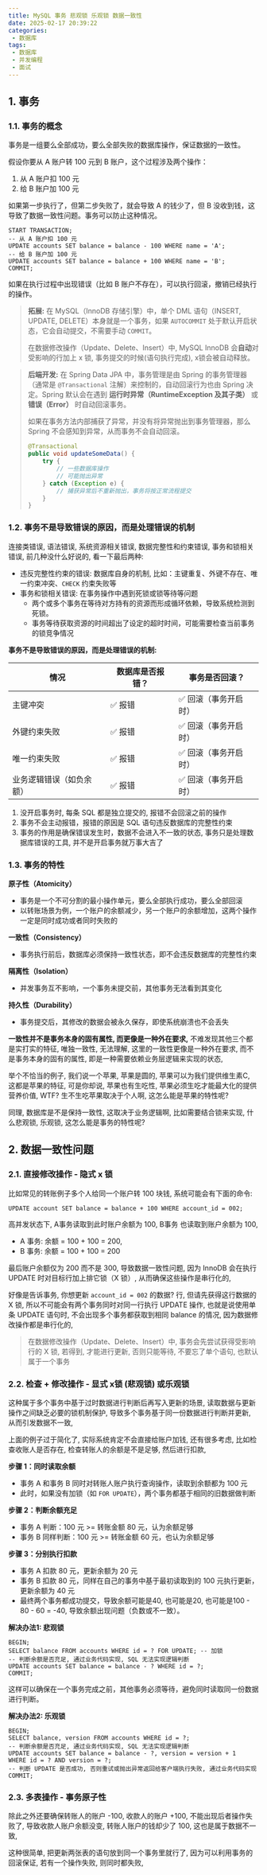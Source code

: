 ```yaml
---
title: MySQL 事务 悲观锁 乐观锁 数据一致性 
date: 2025-02-17 20:39:22
categories:
 - 数据库
tags:
 - 数据库
 - 并发编程
 - 面试
---
```


## 1. 事务

### 1.1. 事务的概念

事务是一组要么全部成功，要么全部失败的数据库操作，保证数据的一致性。

假设你要从 A 账户转 100 元到 B 账户，这个过程涉及两个操作：

1. 从 A 账户扣 100 元
2. 给 B 账户加 100 元

如果第一步执行了，但第二步失败了，就会导致 A 的钱少了，但 B 没收到钱，这导致了数据一致性问题。事务可以防止这种情况。

```mysql
START TRANSACTION;
-- 从 A 账户扣 100 元
UPDATE accounts SET balance = balance - 100 WHERE name = 'A';
-- 给 B 账户加 100 元
UPDATE accounts SET balance = balance + 100 WHERE name = 'B';
COMMIT;
```

如果在执行过程中出现错误（比如 B 账户不存在），可以执行回滚，撤销已经执行的操作。

> **拓展:** 在 MySQL（InnoDB 存储引擎）中，单个 DML 语句（INSERT, UPDATE, DELETE）本身就是一个事务，如果 `AUTOCOMMIT` 处于默认开启状态，它会自动提交，不需要手动 `COMMIT`。
>
> 在数据修改操作（Update、Delete、Insert）中, MySQL InnoDB 会**自动**对受影响的行加上 x 锁, 事务提交的时候(语句执行完成), x锁会被自动释放。

> **后端开发:** 在 Spring Data JPA 中，事务管理是由 Spring 的事务管理器（通常是 `@Transactional` 注解）来控制的，自动回滚行为也由 Spring 决定。Spring 默认会在遇到 **运行时异常（RuntimeException 及其子类）** 或 **错误（Error）** 时自动回滚事务。
>
> 如果在事务方法内部捕获了异常，并没有将异常抛出到事务管理器，那么 Spring 不会感知到异常，从而事务不会自动回滚。
>
> ```java
> @Transactional
> public void updateSomeData() {
>     try {
>         // 一些数据库操作
>         // 可能抛出异常
>     } catch (Exception e) {
>         // 捕获异常后不重新抛出，事务将按正常流程提交
>     }
> }
> ```

### 1.2. 事务不是导致错误的原因，而是处理错误的机制

连接类错误, 语法错误, 系统资源相关错误, 数据完整性和约束错误, 事务和锁相关错误, 前几种没什么好说的, 看一下最后两种:

- 违反完整性约束的错误: 数据库自身的机制, 比如：主键重复、外键不存在、唯一约束冲突、`CHECK` 约束失败等
- 事务和锁相关错误: 在事务操作中遇到死锁或锁等待等问题
  - 两个或多个事务在等待对方持有的资源而形成循环依赖，导致系统检测到死锁。
  - 事务等待获取资源的时间超出了设定的超时时间，可能需要检查当前事务的锁竞争情况

**事务不是导致错误的原因，而是处理错误的机制:**

| **情况**                 | **数据库是否报错？** | **事务是否回滚？**   |
| ------------------------ | -------------------- | -------------------- |
| 主键冲突                 | ✅ 报错               | ✅ 回滚（事务开启时） |
| 外键约束失败             | ✅ 报错               | ✅ 回滚（事务开启时） |
| 唯一约束失败             | ✅ 报错               | ✅ 回滚（事务开启时） |
| 业务逻辑错误（如负余额） | ✅ 报错               | ✅ 回滚（事务开启时） |

1. 没开启事务时, 每条 SQL 都是独立提交的, 报错不会回滚之前的操作
2. 事务不会主动报错，报错的原因是 SQL 语句违反数据库的完整性约束
3. 事务的作用是确保错误发生时，数据不会进入不一致的状态, 事务只是处理数据库错误的工具, 并不是开启事务就万事大吉了

### 1.3. 事务的特性

**原子性（Atomicity）** 

- 事务是一个不可分割的最小操作单元，要么全部执行成功，要么全部回滚
- 以转账场景为例，一个账户的余额减少，另一个账户的余额增加，这两个操作一定是同时成功或者同时失败的

**一致性（Consistency）** 

- 事务执行前后，数据库必须保持一致性状态，即不会违反数据库的完整性约束

**隔离性（Isolation）**

- 并发事务互不影响，一个事务未提交前，其他事务无法看到其变化

**持久性（Durability）**

- 事务提交后，其修改的数据会被永久保存，即使系统崩溃也不会丢失

**一致性并不是事务本身的固有属性, 而更像是一种外在要求,** 不难发现其他三个都是实打实的特征, 唯独一致性, 无法理解, 这里的一致性更像是一种外在要求, 而不是事务本身的固有的属性, 即是一种需要依赖业务层逻辑来实现的状态,

举个不恰当的例子, 我们说一个苹果, 苹果是圆的, 苹果可以为我们提供维生素C, 这都是苹果的特征, 可是你却说, 苹果也有生吃性, 苹果必须生吃才能最大化的提供营养价值, WTF? 生不生吃苹果取决于个人啊, 这怎么能是苹果的特性呢?

同理, 数据库是不是保持一致性, 这取决于业务逻辑啊, 比如需要结合锁来实现, 什么悲观锁, 乐观锁, 这怎么能是事务的特性呢?





## 2. 数据一致性问题

### 2.1. 直接修改操作 - 隐式 x 锁

比如常见的转账例子多个人给同一个账户转 100 块钱,  系统可能会有下面的命令:

```mysql
UPDATE account SET balance = balance + 100 WHERE account_id = 002;
```

高并发状态下, A事务读取到此时账户余额为 100, B事务 也读取到账户余额为 100, 

- A 事务: 余额 = 100 + 100 = 200, 
- B 事务:  余额 = 100 + 100 = 200

最后账户余额仅为 200 而不是 300, 导致数据一致性问题, 因为 InnoDB 会在执行 UPDATE 时对目标行加上排它锁（X 锁）, 从而确保这些操作是串行化的, 

好像是告诉事务, 你想更新 `account_id = 002` 的数据? 行, 但请先获得这行数据的 X 锁, 所以不可能会有两个事务同时对同一行执行 UPDATE 操作, 也就是说使用单条 UPDATE 语句时, 不会出现多个事务都获取到相同 balance 的情况, 因为数据修改操作都是串行化的, 

> 在数据修改操作（Update、Delete、Insert）中, 事务会先尝试获得受影响行的 X 锁, 若得到, 才能进行更新, 否则只能等待, 不要忘了单个语句, 也默认属于一个事务

### 2.2. 检查 + 修改操作 -  显式 x锁 (悲观锁) 或乐观锁

这种属于多个事务中基于过时数据进行判断后再写入更新的场景, 读取数据与更新操作之间缺乏必要的锁机制保护, 导致多个事务基于同一份数据进行判断并更新, 从而引发数据不一致, 

上面的例子过于简化了, 实际系统肯定不会直接给账户加钱, 还有很多考虑, 比如检查收账人是否存在, 检查转账人的余额是不是足够, 然后进行扣款, 

**步骤 1：同时读取余额**

- 事务 A 和事务 B 同时对转账人账户执行查询操作，读取到余额都为 100 元
- 此时，如果没有加锁（如 `FOR UPDATE`），两个事务都基于相同的旧数据做判断

**步骤 2：判断余额充足**

- 事务 A 判断：100 元 >= 转账金额 80 元，认为余额足够
- 事务 B 同样判断：100 元 >= 转账金额 60 元，也认为余额足够

**步骤 3：分别执行扣款**

- 事务 A 扣款 80 元，更新余额为 20 元
- 事务 B 扣款 80 元，同样在自己的事务中基于最初读取到的 100 元执行更新，更新余额为 40 元
- 最终两个事务都成功提交，导致余额可能是40, 也可能是20, 也可能是100 - 80 - 60 = -40, 导致余额出现问题（负数或不一致）。

**解决办法1: 悲观锁**

```mysql
BEGIN;
SELECT balance FROM accounts WHERE id = ? FOR UPDATE; -- 加锁
-- 判断余额是否充足, 通过业务代码实现, SQL 无法实现逻辑判断
UPDATE accounts SET balance = balance - ? WHERE id = ?;
COMMIT;
```

这样可以确保在一个事务完成之前，其他事务必须等待，避免同时读取同一份数据进行判断。

**解决办法2: 乐观锁**

```mysql
BEGIN;
SELECT balance, version FROM accounts WHERE id = ?;
-- 判断余额是否充足, 通过业务代码实现, SQL 无法实现逻辑判断
UPDATE accounts SET balance = balance - ?, version = version + 1
WHERE id = ? AND version = ?;
-- 判断 UPDATE 是否成功, 否则重试或抛出异常返回给客户端执行失败, 通过业务代码实现
COMMIT;
```

### 2.3. 多表操作 - 事务原子性

除此之外还要确保转账人的账户 -100, 收款人的账户 +100, 不能出现后者操作失败了, 导致收款人账户余额没变, 转账人账户的钱却少了 100, 这也是属于数据不一致, 

这种很简单, 把更新两张表的语句放到同一个事务里就行了, 因为可以利用事务的回滚保证, 若有一个操作失败, 则同时都失败, 
